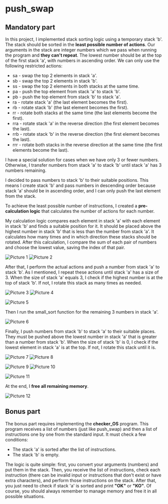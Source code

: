 # push_swap

## Mandatory part
In this project, I implemented stack sorting logic using a temporary stack 'b'. The stack should be sorted in the **least possible number of actions**. Our arguments in the stack are integer numbers which we pass when running the program and **they can't repeat**. The lowest number should be at the top of the first stack 'a', with numbers in ascending order. We can only use the following restricted actions:

<ul>
<li>sa - swap the top 2 elements in stack 'a'.</li>
<li>sb - swap the top 2 elements in stack 'b'.</li>
<li>ss - swap the top 2 elements in both stacks at the same time.</li>
<li>pa - push the top element from stack 'a' to stack 'b'.</li>
<li>pb - push the top element from stack 'b' to stack 'a'.</li>
<li>ra - rotate stack 'a' (the last element becomes the first).</li>
<li>rb - rotate stack 'b' (the last element becomes the first).</li>
<li>rr - rotate both stacks at the same time (the last elements become the first).</li>
<li>rra - rotate stack 'a' in the reverse direction (the first element becomes the last).</li>
<li>rrb - rotate stack 'b' in the reverse direction (the first element becomes the last).</li>
<li>rrr - rotate both stacks in the reverse direction at the same time (the first elements become the last).</li>
</ul>

I have a special solution for cases when we have only 3 or fewer numbers. Otherwise, I transfer numbers from stack 'a' to stack 'b' until stack 'a' has 3 numbers remaining.

I decided to pass numbers to stack 'b' to their suitable positions. This means I create stack 'b' and pass numbers in descending order because stack 'a' should be in ascending order, and I can only push the last element from the stack.

To achieve the least possible number of instructions, I created a **pre-calculation logic** that calculates the number of actions for each number.

My calculation logic compares each element in stack 'a' with each element in stack 'b' and finds a suitable position for it. It should be placed above the highest number in stack 'b' that is less than the number from stack 'a'. It calculates how many times and in which direction these stacks should be rotated. After this calculation, I compare the sum of each pair of numbers and choose the lowest value, saving the index of that pair.

<p>
  <img src="https://github.com/FPyMEHTAPIU/push_swap/blob/main/imgs/1.png" alt="Picture 1"/>
  <img src="https://github.com/FPyMEHTAPIU/push_swap/blob/main/imgs/2.png" alt="Picture 2"/>
</p>

After that, I perform the actual actions and push a number from stack 'a' to stack 'b'. As I mentioned, I repeat these actions until stack 'a' has a size of 3. When the size of stack 'a' equals 3, I check if the highest number is at the top of stack 'b'. If not, I rotate this stack as many times as needed.

<p>
  <img src="https://github.com/FPyMEHTAPIU/push_swap/blob/main/imgs/3.png" alt="Picture 3"/>
  <img src="https://github.com/FPyMEHTAPIU/push_swap/blob/main/imgs/4.png" alt="Picture 4"/>
</p>

![Picture 5](https://github.com/FPyMEHTAPIU/push_swap/blob/main/imgs/5.png)

Then I run the small_sort function for the remaining 3 numbers in stack 'a'.

![Picture 6](https://github.com/FPyMEHTAPIU/push_swap/blob/main/imgs/6.png)

Finally, I push numbers from stack 'b' to stack 'a' to their suitable places. They must be pushed above the lowest number in stack 'a' that is greater than a number from stack 'b'. When the size of stack 'b' is 0, I check if the lowest element in stack 'a' is at the top. If not, I rotate this stack until it is.

<p>
  <img src="https://github.com/FPyMEHTAPIU/push_swap/blob/main/imgs/7.png" alt="Picture 7"/>
  <img src="https://github.com/FPyMEHTAPIU/push_swap/blob/main/imgs/8.png" alt="Picture 8"/>
</p>

<p>
  <img src="https://github.com/FPyMEHTAPIU/push_swap/blob/main/imgs/9.png" alt="Picture 9"/>
  <img src="https://github.com/FPyMEHTAPIU/push_swap/blob/main/imgs/10.png" alt="Picture 10"/>
</p>

![Picture 11](https://github.com/FPyMEHTAPIU/push_swap/blob/main/imgs/11.png)

At the end, I **free all remaining memory**.

<p>
  <img src="https://github.com/FPyMEHTAPIU/push_swap/blob/main/imgs/push_swap%20gif.gif" alt="Picture 12"/>
</p>

## Bonus part

The bonus part requires implementing the **checker_OS** program. This program receives a list of numbers (just like push_swap) and then a list of instructions one by one from the standard input. It must check a few conditions:

<ul>
<li>The stack 'a' is sorted after the list of instructions.</li>
<li>The stack 'b' is empty.</li>
</ul>

The logic is quite simple: first, you convert your arguments (numbers) and put them in the stack. Then, you receive the list of instructions, check each instruction (there can be invalid input or instructions that don't exist or have extra characters), and perform those instructions on the stack. After that, you just need to check if stack 'a' is sorted and print **"OK"** or **"KO"**.
Of course, you should always remember to manage memory and free it in all possible situations.
